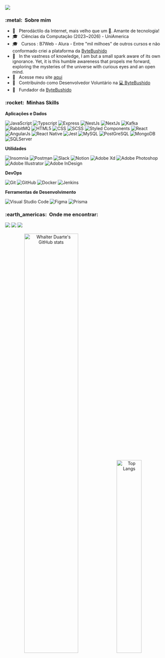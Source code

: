 ![](https://komarev.com/ghpvc/?username=whalterduarte&color=006bed)

<h3> :metal: &nbsp;Sobre mim </h3>

- 🤔 &nbsp; Pterodáctilo da Internet, mais velho que um 💾. Amante de tecnologia!
- 🎓 &nbsp; Ciências da Computação (2023~2026) - UniAmerica 
- 🎓 &nbsp; Cursos : B7Web - Alura - Entre "mil milhoes" de outros cursos e não conformado criei a plataforma da <a href="https://bytebushido.tech/">ByteBushido</a>
- 💭 &nbsp; In the vastness of knowledge, I am but a small spark aware of its own ignorance. Yet, it is this humble awareness that propels me forward, exploring the mysteries of the universe with curious eyes and an open mind.
- 📄 &nbsp; Acesse meu site <a href="https://www.whalter.com.br">aqui</a>
- 💼 &nbsp; Contribuindo como Desenvolvedor Voluntário na <a href="https://bytebushido.tech/">💻  ByteBushido</a>
- 💼 &nbsp; Fundador da <a href="https://bytebushido.tech/">ByteBushido</a>

<h3> :rocket: &nbsp;Minhas Skills </h3>

**Aplicações e Dados**

  ![JavaScript](https://img.shields.io/badge/-JavaScript-333333?style=flat&logo=javascript)
  ![Typscript](https://img.shields.io/badge/-Typescript-333333?style=flat&logo=typescript)
  ![Express](https://img.shields.io/badge/-Express-333333?style=flat&logo=express)
  ![NestJs](https://img.shields.io/badge/-NestJS-333333?style=flat&logo=nestjs)
  ![NextJs](https://img.shields.io/badge/-NextJS-333333?style=flat&logo=nextjs)
  ![Kafka](https://img.shields.io/badge/-Kafka-333333?style=flat&logo=kafka)
  ![RabbitMQ](https://img.shields.io/badge/-RabbitMQ-333333?style=flat&logo=RabbitMQ)
  ![HTML5](https://img.shields.io/badge/-HTML5-333333?style=flat&logo=HTML5)
  ![CSS](https://img.shields.io/badge/-CSS-333333?style=flat&logo=CSS3&logoColor=1572B6)
  ![SCSS](https://img.shields.io/badge/-SCSS-333333?style=flat&logo=SCSS)
  ![Styled Components](https://img.shields.io/badge/-StyledComponents-333333?style=flat&logo=styledcomponents)
  ![React](https://img.shields.io/badge/-React-333333?style=flat&logo=react)
  ![AngularJs](https://img.shields.io/badge/-AngularJS-333333?style=flat&logo=angularjs)
  ![React Native](https://img.shields.io/badge/-React%20Native-333333?style=flat&logo=react)
  ![Jest](https://img.shields.io/badge/-Jest-333333?style=flat&logo=jest)
  ![MySQL](https://img.shields.io/badge/-MySQL-333333?style=flat&logo=mysql)
  ![PostGreSQL](https://img.shields.io/badge/-PostGreSQL-333333?style=flat&logo=postgresql)
  ![MongoDB](https://img.shields.io/badge/-MongoDB-333333?style=flat&logo=mongodb)
  ![SQLServer](https://img.shields.io/badge/-SQLServer-333333?style=flat&logo=sqlserver)
  

**Utilidades**

  ![Insomnia](https://img.shields.io/badge/-Insomnia-333333?style=flat&logo=insomnia)
  ![Postman](https://img.shields.io/badge/-Postman-333333?style=flat&logo=postman)
  ![Slack](https://img.shields.io/badge/-Slack-333333?style=flat&logo=slack)
  ![Notion](https://img.shields.io/badge/-Notion-333333?style=flat&logo=notion)
  ![Adobe Xd](https://img.shields.io/badge/-AdobeXd-333333?style=flat&logo=adobexd)
  ![Adobe Photoshop](https://img.shields.io/badge/-AdobePhotoshop-333333?style=flat&logo=adobephotoshop)
  ![Adobe Illustrator](https://img.shields.io/badge/-AdobeIllustrator-333333?style=flat&logo=adobeillustrator)
  ![Adobe InDesign](https://img.shields.io/badge/-AdobeInDesign-333333?style=flat&logo=adobeInDesign)

**DevOps**

  ![Git](https://img.shields.io/badge/-Git-333333?style=flat&logo=git)
  ![GitHub](https://img.shields.io/badge/-GitHub-333333?style=flat&logo=github)
  ![Docker](https://img.shields.io/badge/-Docker-333333?style=flat&logo=docker)
  ![Jenkins](https://img.shields.io/badge/-Jenkins-333333?style=flat&logo=jenkis)

**Ferramentas de Desenvolvimento**

  ![Visual Studio Code](https://img.shields.io/badge/-Visual%20Studio%20Code-333333?style=flat&logo=visual-studio-code)
  ![Figma](https://img.shields.io/badge/-Figma-333333?style=flat&logo=figma)
  ![Prisma](https://img.shields.io/badge/-Prisma-333333?style=flat&logo=prisma)

  <h3> :earth_americas: &nbsp;Onde me encontrar: </h3> 
 <div> 
  <a href="https://www.instagram.com/whalterdart/" target="_blank"><img src="https://img.shields.io/badge/-Instagram-%23E4405F?style=for-the-badge&logo=instagram&logoColor=white" target="_blank"></a>
  <a href="mailto:whalterdev@gmail.com"><img src="https://img.shields.io/badge/-Gmail-%23333?style=for-the-badge&logo=gmail&logoColor=white" target="_blank"></a>
  <a href="https://www.linkedin.com/in/whalter-duarte-a00b14174/" target="_blank"><img src="https://img.shields.io/badge/-LinkedIn-%230077B5?style=for-the-badge&logo=linkedin&logoColor=white" target="_blank"></a> 
</div>

</br>

<div align="center">
  <img src="https://github-readme-stats.vercel.app/api?username=whalterduarte&show_icons=true&theme=radical" alt="Whalter Duarte's GitHub stats" width="59%" />
  <a href="https://github.com/anuraghazra/github-readme-stats">
    <img src="https://github-readme-stats.vercel.app/api/top-langs/?username=whalterduarte&layout=donut&bg_color=30,e96443,904e95&title_color=fff&text_color=fff" alt="Top Langs" width="40%" />
  </a>
</div>

<div align="center">
